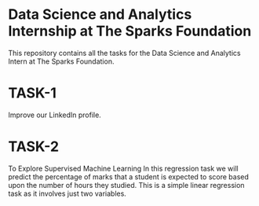 # Data Science and Analytics Internship at The Sparks Foundation
This repository contains all the tasks for the Data Science and Analytics Intern at The Sparks Foundation.

# TASK-1
Improve our LinkedIn profile.

# TASK-2
To Explore Supervised Machine Learning
In this regression task we will predict the percentage of marks that a student is expected to score based upon the number of hours they studied. This is a simple linear regression task as it involves just two variables.
